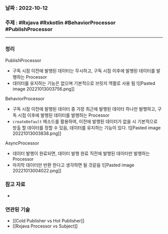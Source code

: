 ### 날짜 : 2022-10-12
### 주제 : #Rxjava #Rxkotlin #BehaviorProcessor #PublishProcessor
----
### 정리
 PublishProcessor
 - 구독 시점 이전에 발행된 데이터는 무시하고, 구독 시점 이후에 발행된 데이터를 발행하는 Processor
 - 데이터를 유지하는 기능은 없으며 기본적으로 브릿지 역활로 사용 됨
 ![[Pasted image 20221013003756.png]]

BehaviorProcessor
-   구독 시점 이전에 발행된 데이터 중 가장 최근에 발행된 데이터 하나만 발행하고, 구독 시점 이후에 발행된 데이터를 발행하는 Processor
-   `createDefault` 메소드를 활용하여, 이전에 발행된 데이터가 없을 시 기본적으로 방출 할 데이터를 정할 수 있음, 데이터를 유지하는 기능이 있다.
![[Pasted image 20221013003838.png]]

AsyncProcessor
-  데이터 발행이 완료되면, 데이터 발행 완료 직전에 발행된 데이터만 발행하는 Processor
-  마지막 데이터만 반환 한다고 생각하면 될 것같음
![[Pasted image 20221013004022.png]]

### 참고 자료
- 

### 연관된 기술
- [[Cold Publisher vs Hot Publisher]]
- [[Rxjava Processor vs Subject]]